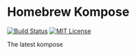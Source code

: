 # Homebrew Kompose

[![Build Status][badge-travis]][link-travis]
[![MIT License][badge-license]](LICENSE)

The latest kompose

[badge-travis]: https://travis-ci.org/yuikns/homebrew-kompose.svg?branch=master
[link-travis]: https://travis-ci.org/yuikns/homebrew-kompose
[badge-license]:   https://img.shields.io/badge/license-MIT-007EC7.svg
